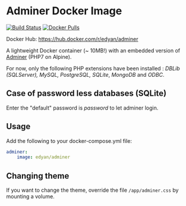 # Adminer Docker Image
[![Build Status](https://travis-ci.com/edyan/docker-adminer.svg?branch=master)](https://travis-ci.com/edyan/docker-adminer)
[![Docker Pulls](https://img.shields.io/docker/pulls/edyan/adminer.svg)](https://hub.docker.com/r/edyan/adminer/)


Docker Hub: https://hub.docker.com/r/edyan/adminer

A lightweight Docker container (~ 10MB!) with an embedded version 
of [Adminer](https://www.adminer.org) (PHP7 on Alpine).

For now, only the following PHP extensions have been installed : 
_DBLib (SQLServer), MySQL, PostgreSQL, SQLite_, _MongoDB_ and _ODBC_.

## Case of password less databases (SQLite)
Enter the "default" password is _password_ to let adminer login.

## Usage
Add the following to your docker-compose.yml file:
```yaml
adminer:
    image: edyan/adminer
```

## Changing theme
If you want to change the theme, override the file `/app/adminer.css` by mounting a volume.
